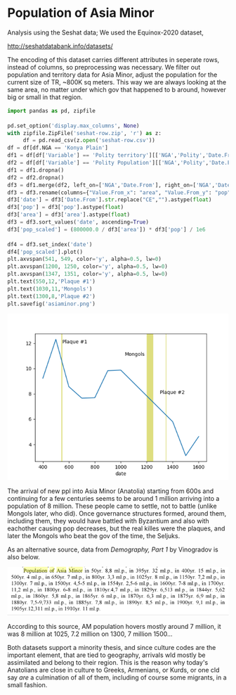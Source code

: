 # Population of Asia Minor 

Analysis using the Seshat data; We used the Equinox-2020 dataset,

http://seshatdatabank.info/datasets/

The encoding of this dataset carries different attributes in seperate
rows, instead of columns, so preprocessing was necessary. We filter
out population and territory data for Asia Minor, adjust the
population for the current size of TR, ~800K sq meters. This way we
are always looking at the same area, no matter under which gov that
happened to b around, however big or small in that region.


```python
import pandas as pd, zipfile

pd.set_option('display.max_columns', None)
with zipfile.ZipFile('seshat-row.zip', 'r') as z:
     df = pd.read_csv(z.open('seshat-row.csv'))
df = df[df.NGA == 'Konya Plain']
df1 = df[df['Variable'] == 'Polity territory'][['NGA','Polity','Date.From','Value.From']]
df2 = df[df['Variable'] == 'Polity Population'][['NGA','Polity','Date.From','Value.From']]
df1 = df1.dropna()
df2 = df2.dropna()
df3 = df1.merge(df2, left_on=['NGA','Date.From'], right_on=['NGA','Date.From'])
df3 = df3.rename(columns={"Value.From_x": "area", "Value.From_y": "pop"})
df3['date'] = df3['Date.From'].str.replace("CE","").astype(float)
df3['pop'] = df3['pop'].astype(float)
df3['area'] = df3['area'].astype(float)
df3 = df3.sort_values('date', ascending=True)
df3['pop_scaled'] = (800000.0 / df3['area']) * df3['pop'] / 1e6

df4 = df3.set_index('date')
df4['pop_scaled'].plot()
plt.axvspan(541, 549, color='y', alpha=0.5, lw=0)
plt.axvspan(1200, 1250, color='y', alpha=0.5, lw=0)
plt.axvspan(1347, 1351, color='y', alpha=0.5, lw=0)
plt.text(550,12,'Plaque #1')
plt.text(1030,11,'Mongols')
plt.text(1300,8,'Plaque #2')
plt.savefig('asiaminor.png')
```

![](asiaminor.png)

The arrival of new ppl into Asia Minor (Anatolia) starting from 600s
and continuing for a few centuries seems to be around 1 million
arriving into a population of 8 million. These people came to settle,
not to battle (unlike Mongols later, who did). Once governance
structures formed, around them, including them, they would have
battled with Byzantium and also with eachother causing pop decreases,
but the real killes were the plaques, and later the Mongols who beat
the gov of the time, the Seljuks.

As an alternative source, data from *Demography, Part 1* by Vinogradov is also below.

![](pop-asia-minor.png)

According to this source, AM population hovers mostly around 7
million, it was 8 million at 1025, 7.2 million on 1300, 7 million
1500...

Both datasets support a minority thesis, and since culture codes are
the important element, that are tied to geography, arrivals wld mostly
be assimilated and belong to their region. This is the reason why
today's Anatolians are close in culture to Greeks, Armenians, or
Kurds, or one cld say *are* a culmination of all of them, including of
course some migrants, in a small fashion. 
